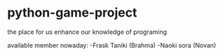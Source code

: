 # python-game-project
the place for us enhance our knowledge of programing

available member nowaday:
-Frask Taniki (Brahma)
-Naoki sora (Novan)

